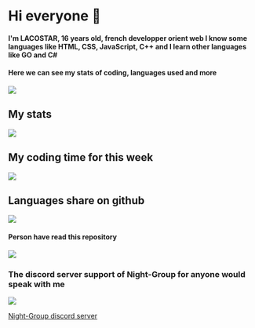 # Hi everyone 👋
#### I'm LACOSTAR, 16 years old, french developper orient web I know some languages like HTML, CSS, JavaScript, C++ and I learn other languages like GO and C#
#### Here we can see my stats of coding, languages used and more
<!--
**LACOSTAR91/LACOSTAR91** is a ✨ _special_ ✨ repository because its `README.md` (this file) appears on your GitHub profile.

Here are some ideas to get you started:

- 🔭 I’m currently working on ...
- 🌱 I’m currently learning ...
- 👯 I’m looking to collaborate on ...
- 🤔 I’m looking for help with ...
- 💬 Ask me about ...
- 📫 How to reach me: ...
- 😄 Pronouns: ...
- ⚡ Fun fact: ...
-->
<a href="https://discords.com/bio/p/LACOSTAR91" target="_blank">
  <img align="center" src="https://discord.c99.nl/widget/theme-4/507329636305207308.png"/>
</a>

## My stats

<a href="https://github.com/LACOSTAR91" target="_blank">
  <img align="center" src="https://github-readme-stats.vercel.app/api?username=LACOSTAR91&count_private=true&show_icons=true&theme=radical&lang=FR&bg_color=000000"/>
</a>

## My coding time for this week

<a href="https://discords.com/bio/p/LACOSTAR91" target="_blank">
  <img align="center" src="https://github-readme-stats.vercel.app/api/wakatime?username=LACOSTAR91&theme=radical&bg_color=000000&text_color=ffffff"/>
</a>

## Languages share on github

<a href="https://discords.com/bio/p/LACOSTAR91" target="_blank">
  <img align="center" src="https://github-readme-stats.vercel.app/api/top-langs/?username=LACOSTAR91&lang=FR&theme=radical&bg_color=000000"/>
</a>

#### Person have read this repository
<a href="https://discords.com/bio/p/LACOSTAR91" target="_blank">
  <img align="center" src="http://estruyf-github.azurewebsites.net/api/VisitorHit?user=LACOSTAR91&repo=LACOSTAR91&countColorcountColor&countColor=%FFFFFF"/>
</a>

### The discord server support of Night-Group for anyone would speak with me
<a href="https://discord.gg/jH6wB3B6s8" target="_blank">
  <img align="center" src="https://discord.com/api/guilds/832296913695932428/widget.png"/>
</a>
<a href="https://discord.gg/jH6wB3B6s8" target="_blank">
  <p>Night-Group discord server</p>
</a>
